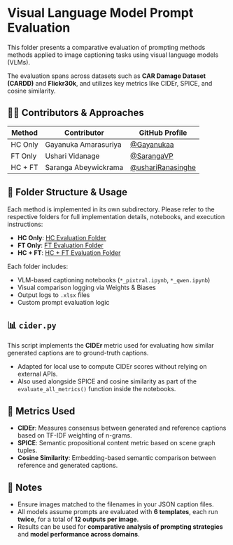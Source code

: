 # Visual Language Model Prompt Evaluation

This folder presents a comparative evaluation of prompting methods methods applied to image captioning tasks using visual language models (VLMs).

The evaluation spans across datasets such as **CAR Damage Dataset (CARDD)** and **Flickr30k**, and utilizes key metrics like CIDEr, SPICE, and cosine similarity.

## 👨‍💻 Contributors & Approaches

| Method        | Contributor | GitHub Profile |
|---------------|-------------|----------------|
| HC Only       | Gayanuka Amarasuriya | [@Gayanukaa](https://github.com/Gayanukaa) |
| FT Only       | Ushari Vidanage       | [@SarangaVP](https://github.com/SarangaVP)   |
| HC + FT       | Saranga Abeywickrama  | [@ushariRanasinghe](https://github.com/ushariRanasinghe) |

## 📁 Folder Structure & Usage

Each method is implemented in its own subdirectory. Please refer to the respective folders for full implementation details, notebooks, and execution instructions:

- **HC Only**: [HC Evaluation Folder](./hc-only/)  
- **FT Only**: [FT Evaluation Folder](./ft-only/)  
- **HC + FT**: [HC + FT Evaluation Folder](./hc+ft/)

Each folder includes:

- VLM-based captioning notebooks (`*_pixtral.ipynb`, `*_qwen.ipynb`)
- Visual comparison logging via Weights & Biases
- Output logs to `.xlsx` files
- Custom prompt evaluation logic

## 📊 `cider.py`

This script implements the **CIDEr** metric used for evaluating how similar generated captions are to ground-truth captions.

- Adapted for local use to compute CIDEr scores without relying on external APIs.
- Also used alongside SPICE and cosine similarity as part of the `evaluate_all_metrics()` function inside the notebooks.

## 📐 Metrics Used

- **CIDEr**: Measures consensus between generated and reference captions based on TF-IDF weighting of n-grams.
- **SPICE**: Semantic propositional content metric based on scene graph tuples.
- **Cosine Similarity**: Embedding-based semantic comparison between reference and generated captions.

## 📎 Notes

- Ensure images matched to the filenames in your JSON caption files.
- All models assume prompts are evaluated with **6 templates**, each run **twice**, for a total of **12 outputs per image**.
- Results can be used for **comparative analysis of prompting strategies** and **model performance across domains**.
